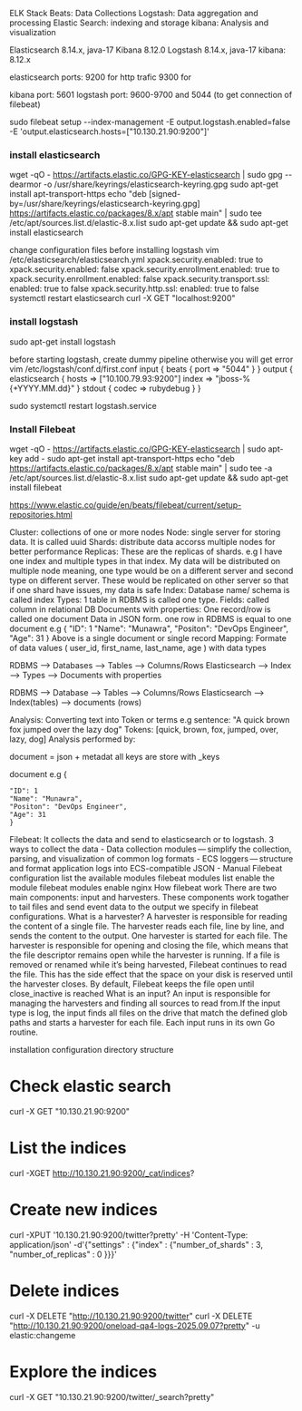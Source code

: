 ELK Stack
Beats: Data Collections
Logstash: Data aggregation and processing
Elastic Search: indexing and storage
kibana: Analysis and visualization


Elasticsearch 8.14.x, java-17
Kibana 8.12.0
Logstash 8.14.x, java-17
kibana: 8.12.x

elasticsearch ports:
9200 for http trafic
9300 for 

kibana port: 5601
logstash port: 9600-9700 and 5044 (to get connection of filebeat)

sudo filebeat setup --index-management -E output.logstash.enabled=false -E 'output.elasticsearch.hosts=["10.130.21.90:9200"]'

### install elasticsearch ###

wget -qO - https://artifacts.elastic.co/GPG-KEY-elasticsearch | sudo gpg --dearmor -o /usr/share/keyrings/elasticsearch-keyring.gpg
sudo apt-get install apt-transport-https
echo "deb [signed-by=/usr/share/keyrings/elasticsearch-keyring.gpg] https://artifacts.elastic.co/packages/8.x/apt stable main" | sudo tee /etc/apt/sources.list.d/elastic-8.x.list
sudo apt-get update && sudo apt-get install elasticsearch

change configuration files before installing logstash
vim /etc/elasticsearch/elasticsearch.yml
xpack.security.enabled: true to xpack.security.enabled: false
xpack.security.enrollment.enabled: true to xpack.security.enrollment.enabled: false
xpack.security.transport.ssl:
  enabled: true to false
xpack.security.http.ssl:
  enabled: true to false
systemctl restart elasticsearch
curl -X GET "localhost:9200"

### install logstash ###
sudo apt-get install logstash

before starting logstash, create dummy pipeline otherwise you will get error
vim /etc/logstash/conf.d/first.conf
input {
    beats {
        port => "5044"
    }
}
output {
    elasticsearch {
      hosts => ["10.100.79.93:9200"]
      index => "jboss-%{+YYYY.MM.dd}"
    }
    stdout { codec => rubydebug }
}

sudo systemctl restart logstash.service


### Install Filebeat ###

wget -qO - https://artifacts.elastic.co/GPG-KEY-elasticsearch | sudo apt-key add -
sudo apt-get install apt-transport-https
echo "deb https://artifacts.elastic.co/packages/8.x/apt stable main" | sudo tee -a /etc/apt/sources.list.d/elastic-8.x.list
sudo apt-get update && sudo apt-get install filebeat

https://www.elastic.co/guide/en/beats/filebeat/current/setup-repositories.html


Cluster: collections of one or more nodes
Node: single server for storing data. It is called uuid 
Shards: distribute data accorss multiple nodes for better performance
Replicas: These are the replicas of shards. e.g I have one index and multiple types in that index. My data will be distributed on multiple node meaning, one type would be on a different server and second type on different server. These would be replicated on other server so that if one shard have issues, my data is safe
Index: Database name/ schema is called index
Types: 1 table in RDBMS is called one type.
Fields: called column in relational DB
Documents with properties: One record/row is called one document Data in JSON form. one row in RDBMS is equal to one document
e.g {
	"ID": 1
	"Name": "Munawra",
	"Positon": "DevOps Engineer",
	"Age": 31
	}
Above is a single document or single record
Mapping: Formate of data values ( user_id, first_name, last_name, age ) with data types

RDBMS --> Databases --> Tables --> Columns/Rows
Elasticsearch --> Index --> Types --> Documents with properties

RDBMS --> Database --> Tables --> Columns/Rows
Elasticsearch --> Index(tables) --> documents (rows)

Analysis: Converting text into Token or terms
e.g
sentence: "A quick brown fox jumped over the lazy dog"
Tokens: [quick, brown, fox, jumped, over, lazy, dog]
Analysis performed by:

document = json + metadat
	all keys are store with _keys

document
e.g {

	"ID": 1
	"Name": "Munawra",
	"Positon": "DevOps Engineer",
	"Age": 31
	}


Filebeat:
	It collects the data and send to elasticsearch or to logstash.
	3 ways to collect the data
		- Data collection modules — simplify the collection, parsing, and visualization of common log formats
		- ECS loggers — structure and format application logs into ECS-compatible JSON
		- Manual Filebeat configuration
	list the available modules
		filebeat modules list
	enable the module
		filebeat modules enable nginx
How filebeat work
	There are two main components: input and harvesters. These components work togather to tail files and send event data to the output we specify in filebeat configurations.
What is a harvester?
	A harvester is responsible for reading the content of a single file. The harvester reads each file, line by line, and sends the content to the output. One harvester is started for each file. The harvester is responsible for opening and closing the file, which means that the file descriptor remains open while the harvester is running. If a file is removed or renamed while it’s being harvested, Filebeat continues to read the file. This has the side effect that the space on your disk is reserved until the harvester closes. By default, Filebeat keeps the file open until close_inactive is reached
What is an input?
	An input is responsible for managing the harvesters and finding all sources to read from.If the input type is log, the input finds all files on the drive that match the defined glob paths and starts a harvester for each file. Each input runs in its own Go routine.


installation
configuration
directory structure


# Check elastic search
curl -X GET "10.130.21.90:9200"
# List the indices
curl -XGET http://10.130.21.90:9200/_cat/indices?

# Create new indices
curl -XPUT '10.130.21.90:9200/twitter?pretty' -H 'Content-Type: application/json' -d'{"settings" : {"index" : {"number_of_shards" : 3, "number_of_replicas" : 0 }}}'
# Delete indices
curl -X DELETE "http://10.130.21.90:9200/twitter"
curl -X DELETE "http://10.130.21.90:9200/oneload-qa4-logs-2025.09.07?pretty" -u elastic:changeme
 
# Explore the indices
curl -X GET "10.130.21.90:9200/twitter/_search?pretty"